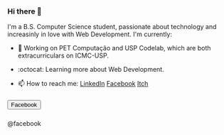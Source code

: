 <script src="https://kit.fontawesome.com/07d42fc4f4.js" crossorigin="anonymous"></script>
### Hi there 👋
I'm a B.S. Computer Science student, passionate about technology and increasinly in love with Web Development. 
I'm currently:
- 🔭 Working on PET Computação and USP Codelab, which are both extracurriculars on ICMC-USP.
- :octocat: Learning more about Web Development.

- 📫 How to reach me: 
[LinkedIn](https://www.linkedin.com/in/mwingter/) [Facebook](https://www.facebook.com/mwingter) [Itch](https://mwingter.itch.io/)


### <button class="fab fa-facebook-square" href="https://www.facebook.com/mwingter">Facebook</button>

### <i class="fab fa-linkedin" href="https://www.linkedin.com/in/mwingter/"></i>

@facebook
